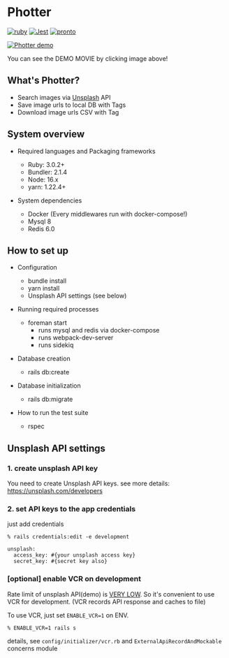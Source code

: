 # Photter 

[![ruby](https://github.com/uekkee/photter/workflows/ruby/badge.svg)](https://github.com/uekkee/photter/actions)
[![Jest](https://github.com/uekkee/photter/workflows/Jest/badge.svg)](https://github.com/uekkee/photter/actions)
[![pronto](https://github.com/uekkee/photter/workflows/Pronto/badge.svg)](https://github.com/uekkee/photter/actions)

[![Photter demo](http://img.youtube.com/vi/NYZpJHSPhPU/0.jpg)](http://www.youtube.com/watch?v=NYZpJHSPhPU "Photter demo")

You can see the DEMO MOVIE by clicking image above!

## What's Photter?

- Search images via [Unsplash](https://unsplash.com/) API
- Save image urls to local DB with Tags
- Download image urls CSV with Tag
 
## System overview

- Required languages and Packaging frameworks
  - Ruby: 3.0.2+
  - Bundler: 2.1.4  
  - Node: 16.x
  - yarn: 1.22.4+

- System dependencies
  - Docker (Every middlewares run with docker-compose!)
  - Mysql 8
  - Redis 6.0

## How to set up

- Configuration
  - bundle install
  - yarn install
  - Unsplash API settings (see below)

- Running required processes
  - foreman start
    - runs mysql and redis via docker-compose
    - runs webpack-dev-server
    - runs sidekiq

- Database creation
  - rails db:create

- Database initialization
  - rails db:migrate

- How to run the test suite
  - rspec


## Unsplash API settings

### 1. create unsplash API key

You need to create Unsplash API keys.
see more details: https://unsplash.com/developers

### 2. set API keys to the app credentials

just add credentials  

```
% rails credentials:edit -e development
```

```:yaml
unsplash:
  access_key: #{your unsplash access key}
  secret_key: #{secret key also}
```

### [optional] enable VCR on development

Rate limit of unsplash API(demo) is [VERY LOW](https://unsplash.com/documentation#rate-limiting).
So it's convenient to use VCR for development.
(VCR records API response and caches to file)

To use VCR, just set `ENABLE_VCR=1` on ENV.

```
% ENABLE_VCR=1 rails s
```

details, see `config/initializer/vcr.rb` and `ExternalApiRecordAndMockable` concerns module
